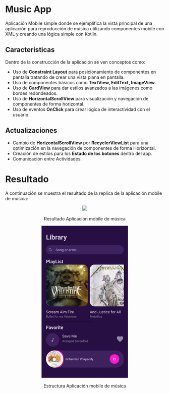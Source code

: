 # Music App

Aplicación Mobile simple donde se ejemplifica la vista principal de una aplicación para reproducción de música utilizando componentes mobile con XML y creando una lógica simple con Kotlin.

## Características

Dentro de la construcción de la aplicación se ven conceptos como:

* Uso de **Constraint Layout** para posicionamiento de componentes en pantalla tratando de crear una vista plana en pantalla.
* Uso de componentes básicos como **TextView, EditText, ImageView**.
* Uso de **CardView** para dar estilos avanzados a las imágenes como bordes redondeados.
* Uso de **HorizontalScrollView** para visualización y navegación de componentes de forma horizontal.
* Uso de eventos **OnClick** para crear lógica de interactividad con el usuario.

## Actualizaciones

* Cambio de **HorizontalScrollView** por **RecyclerViewList** para una optimización en la navegación de componentes de forma Horizontal.
* Creación de estilos para los **Estado de los botones** dentro del app.
* Comunicación entre Actividades.


# Resultado

A continuación se muestra el resultado de la replica de la aplicación mobile de música:

<div align='center'>
    <img  src='./Demo2.gif'>
    <p>Resultado Aplicación mobile de música</p>
</div>

<div align='center'>
    <img  src='./Demo1.png'>
    <p>Estructura Aplicación mobile de música</p>
</div>